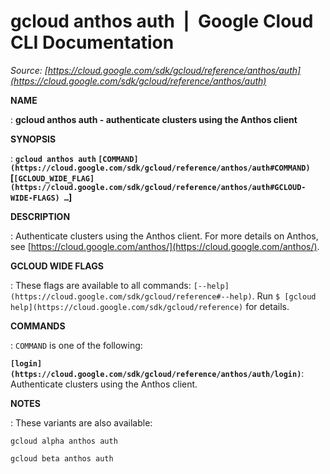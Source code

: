 # gcloud anthos auth  |  Google Cloud CLI Documentation

*Source: [https://cloud.google.com/sdk/gcloud/reference/anthos/auth](https://cloud.google.com/sdk/gcloud/reference/anthos/auth)*

**NAME**

: **gcloud anthos auth - authenticate clusters using the Anthos client**

**SYNOPSIS**

: **`gcloud anthos auth` `[COMMAND](https://cloud.google.com/sdk/gcloud/reference/anthos/auth#COMMAND)` [`[GCLOUD_WIDE_FLAG](https://cloud.google.com/sdk/gcloud/reference/anthos/auth#GCLOUD-WIDE-FLAGS) …`]**

**DESCRIPTION**

: Authenticate clusters using the Anthos client.
For more details on Anthos, see [https://cloud.google.com/anthos/](https://cloud.google.com/anthos/).

**GCLOUD WIDE FLAGS**

: These flags are available to all commands: `[--help](https://cloud.google.com/sdk/gcloud/reference#--help)`.
Run `$ [gcloud help](https://cloud.google.com/sdk/gcloud/reference)` for details.

**COMMANDS**

: ``COMMAND`` is one of the following:

**`[login](https://cloud.google.com/sdk/gcloud/reference/anthos/auth/login)`**:
Authenticate clusters using the Anthos client.

**NOTES**

: These variants are also available:

```
gcloud alpha anthos auth
```

```
gcloud beta anthos auth
```